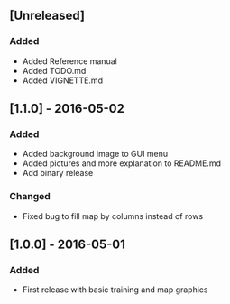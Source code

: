 ## [Unreleased]
### Added
- Added Reference manual
- Added TODO.md
- Added VIGNETTE.md

## [1.1.0] - 2016-05-02
### Added
- Added background image to GUI menu
- Added pictures and more explanation to README.md
- Add binary release

### Changed
- Fixed bug to fill map by columns instead of rows

## [1.0.0] - 2016-05-01
### Added
- First release with basic training and map graphics
